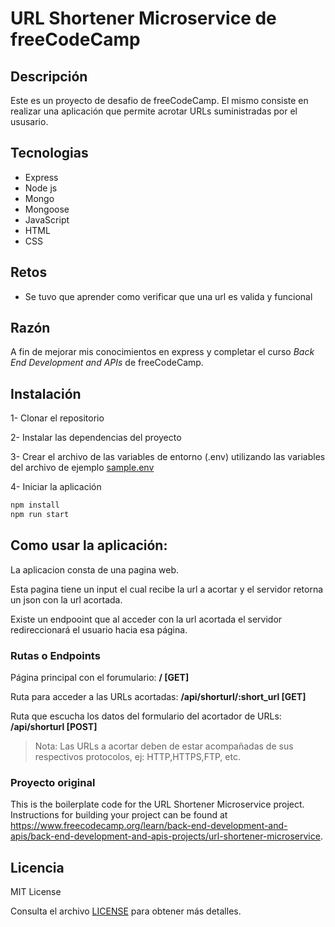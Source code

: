 # URL Shortener Microservice de freeCodeCamp

## Descripción

Este es un proyecto de desafio de freeCodeCamp. El mismo consiste en realizar una aplicación que permite acrotar URLs suministradas por el ususario.

## Tecnologias

- Express
- Node js
- Mongo
- Mongoose
- JavaScript
- HTML
- CSS

## Retos

- Se tuvo que aprender como verificar que una url es valida y funcional


## Razón

A fin de mejorar mis conocimientos en express y completar el curso *Back End Development and APIs* de freeCodeCamp.

## Instalación

1- Clonar el repositorio

2- Instalar las dependencias del proyecto

3- Crear el archivo de las variables de entorno (.env) utilizando las variables del archivo de ejemplo [sample.env](sample.env)

4- Iniciar la aplicación

```sh
npm install
npm run start
```
## Como usar la aplicación:

La aplicacion consta de una pagina web.

Esta pagina tiene un input el cual recibe la url a acortar y el servidor retorna un json con la url acortada.

Existe un endpooint que al acceder con la url acortada el servidor redireccionará el usuario hacia esa página.

### Rutas o Endpoints 

Página principal con el forumulario: **/ [GET]**

Ruta para acceder a las URLs acortadas: **/api/shorturl/:short_url [GET]**

Ruta que escucha los datos del formulario del acortador de URLs: **/api/shorturl [POST]**

>Nota: Las URLs a acortar deben de estar acompañadas de sus respectivos protocolos, ej: HTTP,HTTPS,FTP, etc.

### Proyecto original

This is the boilerplate code for the URL Shortener Microservice project. Instructions for building your project can be found at https://www.freecodecamp.org/learn/back-end-development-and-apis/back-end-development-and-apis-projects/url-shortener-microservice.

## Licencia

MIT License

Consulta el archivo [LICENSE](LICENSE) para obtener más detalles.


